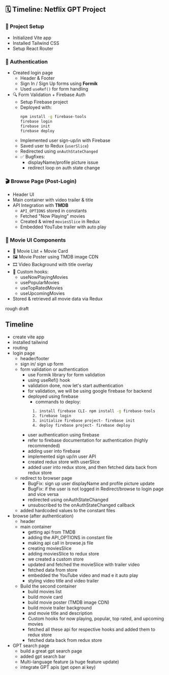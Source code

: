 ## 🗓️ Timeline: Netflix GPT Project

### 🔧 Project Setup
- Initialized Vite app  
- Installed Tailwind CSS  
- Setup React Router  

### 🔐 Authentication
- Created login page  
  - Header & Footer  
  - Sign In / Sign Up forms using **Formik**
  - Used `useRef()` for form handling  
- 🔍 Form Validation + Firebase Auth  
  - Setup Firebase project  
  - Deployed with:
    ```bash
    npm install -g firebase-tools
    firebase login
    firebase init
    firebase deploy
    ```
  - Implemented user sign-up/in with Firebase  
  - Saved user to Redux (`userSlice`)  
  - Redirected using `onAuthStateChanged`  
  - ✅ Bugfixes:
    - displayName/profile picture issue  
    - redirect loop on auth state change  

### 🎬 Browse Page (Post-Login)
- Header UI  
- Main container with video trailer & title  
- API Integration with **TMDB**  
  - `API_OPTIONS` stored in constants  
  - Fetched "Now Playing" movies  
  - Created & wired `moviesSlice` in Redux  
  - Embedded YouTube trailer with auto play  

### 🧩 Movie UI Components
- 🎥 Movie List + Movie Card  
- 🖼️ Movie Poster using TMDB image CDN  
- 🎞️ Video Background with title overlay  
- 🧠 Custom hooks:
  - useNowPlayingMovies  
  - usePopularMovies  
  - useTopRatedMovies  
  - useUpcomingMovies  
- Stored & retrieved all movie data via Redux  






rough draft

## Timeline
- create vite app
- installed tailwind
- routing
- login page
  - header/footer
  - sign in/ sign up form 
  - form validation or authentication
    - use Formik library for form validation
    - using useRef() hook
    - validation done, now let's start authentication
    - for validation, we will be using google firebase for backend
    - deployed using firebase
      - commands to deploy:
      ``` bash
        1. install firebase CLI- npm install -g firebase-tools
        2. firebase login
        3. initialize firebase project- firebase init
        4. deploy firebase project- firebase deploy
      ```
    - user authentication using firebase
    - refer to firebase documentation for authentication (highly recommended)
    - adding user into firebase
    - implemented sign up/in user API
    - created redux store with userSlice
    - added user into redux store, and then fetched data back from redux store
  - redirect to browser page 
    - BugFix: sign up user displayName and profile picture update
    - BugFix: if the user is not logged in Redirect/browse to login page and vice versa
    - redirected using onAuthStateChanged 
    - unsubscribed to the onAuthStateChanged callback
  - added
   hardcoded values to the constant files
- browse (after authentication)
  - header
  - main container
    - getting api from TMDB
    - adding the API_OPTIONS in constant file
    - making api call in browse.js file
    - creating moviesSlice
    - adding moviesSlice to redux store
    - we created a custom store
    - updated and fetched the movieSlice with trailer video
    - fetched data from store
    - embedded the YouTube video and mad e it auto play
    - styling video title and video trailer
  - Build the second container
    - build movies list
    - build movie card
    - build movie poster (TMDB image CDN)
    - build movie trailer background
    - and movie title and description
    - Custom hooks for now playing, popular, top rated, and upcoming movies
    - fetched all these api for respective hooks and added them to redux store
    - fetched data back from redux store
- GPT search page
  - build a great gpt search page
  - added gpt search bar
  - Multi-language feature (a huge feature update)
  - integrate GPT apis (get open ai key)